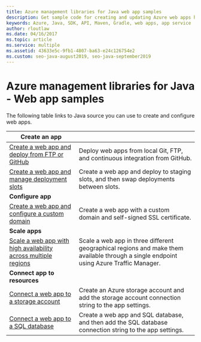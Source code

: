 ```yaml
---
title: Azure management libraries for Java web app samples
description: Get sample code for creating and updating Azure web apps hosted in App Service using the Azure management libraries for Java
keywords: Azure, Java, SDK, API, Maven, Gradle, web apps, app service
author: rloutlaw
ms.date: 04/16/2017
ms.topic: article
ms.service: multiple
ms.assetid: 43633e5c-9fb1-4807-ba63-e24c126754e2
ms.custom: seo-java-august2019, seo-java-september2019
---
```


# Azure management libraries for Java - Web app samples 

The following table links to Java source you can use to create and configure web apps.

| **Create an app** ||
|---|---|
| [Create a web app and deploy from FTP or GitHub][1] | Deploy web apps from local Git, FTP, and continuous integration from GitHub. |
| [Create a web app and manage deployment slots][2] | Create a web app and deploy to staging slots, and then swap deployments between slots. |
| **Configure app** ||
| [Create a web app and configure a custom domain][3] | Create a web app with a custom domain and self-signed SSL certificate. |
| **Scale apps** ||
| [Scale a web app with high availability across multiple regions][4] | Scale a web app in three different geographical regions and make them available through a single endpoint using Azure Traffic Manager. | 
| **Connect app to resources** ||
| [Connect a web app to a storage account][5] | Create an Azure storage account and add the storage account connection string to the app settings. |
| [Connect a web app to a SQL database][6] | Create a web app and SQL database, and then add the SQL database connection string to the app settings. |

[1]: java-sdk-configure-webapp-sources.md
[2]: https://azure.microsoft.com/resources/samples/app-service-java-manage-staging-and-production-slots-for-web-apps/
[3]: https://azure.microsoft.com/resources/samples/app-service-java-manage-web-apps-with-custom-domains/
[4]: https://azure.microsoft.com/resources/samples/app-service-java-scale-web-apps-on-linux/
[5]: https://azure.microsoft.com/resources/samples/app-service-java-manage-storage-connections-for-web-apps/
[6]: https://azure.microsoft.com/resources/samples/app-service-java-manage-data-connections-for-web-apps/